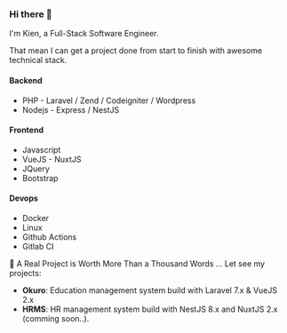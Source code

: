 ### Hi there 👋

I'm Kien, a Full-Stack Software Engineer.

That mean I can get a project done from start to finish with awesome technical stack.

#### Backend
- PHP - Laravel / Zend / Codeigniter / Wordpress
- Nodejs - Express / NestJS

#### Frontend
- Javascript
- VueJS - NuxtJS
- JQuery
- Bootstrap

#### Devops
- Docker
- Linux
- Github Actions
- Gitlab CI

🌱 A Real Project is Worth More Than a Thousand Words ...
Let see my projects:
- **Okuro**: Education management system build with Laravel 7.x & VueJS 2.x 
- **HRMS**: HR management system build with NestJS 8.x and NuxtJS 2.x (comming soon..).



